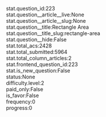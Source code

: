 stat.question_id:223  
stat.question__article__live:None  
stat.question__article__slug:None  
stat.question__title:Rectangle Area  
stat.question__title_slug:rectangle-area  
stat.question__hide:False  
stat.total_acs:2428  
stat.total_submitted:5964  
stat.total_column_articles:2  
stat.frontend_question_id:223  
stat.is_new_question:False  
status:None  
difficulty.level:2  
paid_only:False  
is_favor:False  
frequency:0  
progress:0  
